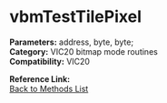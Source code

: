 # vbmTestTilePixel

**Parameters:** address, byte, byte;  
**Category:** VIC20 bitmap mode routines  
**Compatibility:** VIC20  

**Reference Link:**  
[Back to Methods List](../../SUMMARY.md)
